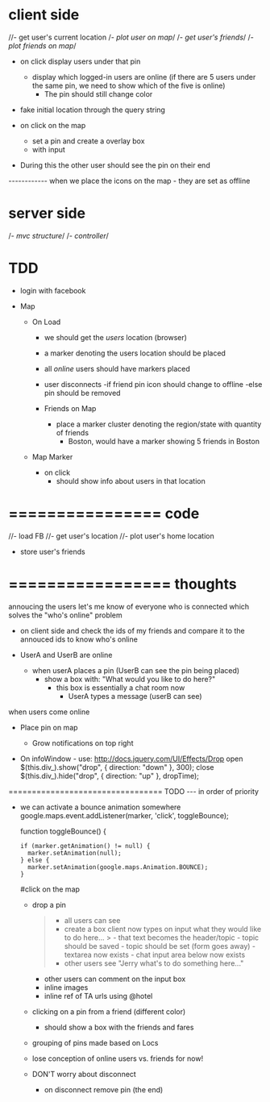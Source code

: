 
client side 
============
  //- get user's current location
  /*- plot user on map*/
  /*- get user's friends*/
  /*- plot friends on map*/

  - on click display users under that pin
    - display which logged-in users are online
      (if there are 5 users under the same pin,
       we need to show which of the five is online)
      * The pin should still change color

  - fake initial location through the query string

  - on click on the map 
    - set a pin and create a overlay box
    - with input 
  - During this the other user should see the pin
    on their end


------------ when we place the icons on the map - they are set as offline



server side
============
  /*- mvc structure*/
    /*- controller*/

  

TDD
===============
- login with facebook

- Map
  - On Load 
    - we should get the _users_ location (browser)
    - a marker denoting the users location should be placed  
    - all _online_ users should have markers placed 
    - user disconnects 
      -if friend
        pin icon should change to offline
      -else
        pin should be removed 



    - Friends on Map
      - place a marker cluster denoting the region/state with quantity of friends
        - Boston, would have a marker showing 5 friends in Boston

  - Map Marker
    - on click 
      - should show info about users in that location





================
code
================
//- load FB
//- get user's location
//- plot user's home location
- store user's friends

=================
thoughts
================
annoucing the users let's me know of everyone who is connected
which solves the "who's online" problem 
- on client side and check the ids of my friends
  and compare it to the annouced ids to know who's 
  online


- UserA and UserB are online
  - when userA places a pin (UserB can see the pin being placed)
    - show a box with: "What would you like to do here?"
      - this box is essentially a chat room now
        - UserA types a message (userB can see) 
      
when users come online
  - Place pin on map
    - Grow notifications on top right 

- On infoWindow - use:
  http://docs.jquery.com/UI/Effects/Drop
  open
    $(this.div_).show("drop", { direction: "down" }, 300);
  close
		$(this.div_).hide("drop", { direction: "up" }, dropTime);




=================================
TODO --- in order of priority

- we can activate a bounce animation somewhere
    google.maps.event.addListener(marker, 'click', toggleBounce);

    function toggleBounce() {

      if (marker.getAnimation() != null) {
        marker.setAnimation(null);
      } else {
        marker.setAnimation(google.maps.Animation.BOUNCE);
      }

  #click on the map
    - drop a pin
      > - all users can see 
      > - create a box 
        > client now types on input what they would like to do here...
          > - that text becomes the header/topic
            - topic should be saved
            - topic should be set (form goes away)
            - textarea now exists
            - chat input area below now exists
        > - other users see "Jerry what's to do something here..."

        - other users can comment on the input box
        - inline images
        - inline ref of TA urls using @hotel

  - clicking on a pin from a friend (different color)
    - should show a box with the friends and fares

  - grouping of pins made based on Locs
    


  
  - lose conception of online users vs. friends for now!
  - DON'T worry about disconnect
    - on disconnect remove pin (the end)




